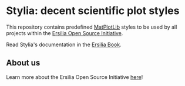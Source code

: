 # Stylia: decent scientific plot styles

This repository contains predefined [MatPlotLib](https://matplotlib.org/) styles to be used by all projects within the [Ersilia Open Source Initiative](https://ersilia.io).

Read Stylia's documentation in the [Ersilia Book](https://ersilia.gitbook.io/ersilia-book/styles/scientific-figures-with-stylia).

## About us
Learn more about the Ersilia Open Source Initiative [here](https://ersilia.io)!
